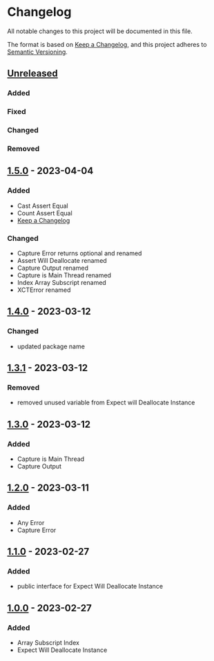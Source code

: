 # Changelog

All notable changes to this project will be documented in this file.

The format is based on [Keep a Changelog](https://keepachangelog.com/en/1.0.0/),
and this project adheres to [Semantic Versioning](https://semver.org/spec/v2.0.0.html).

## [Unreleased]

### Added
### Fixed
### Changed
### Removed

## [1.5.0] - 2023-04-04

### Added
- Cast Assert Equal
- Count Assert Equal
- [Keep a Changelog](https://keepachangelog.com/en/1.0.0/)

### Changed
- Capture Error returns optional and renamed
- Assert Will Deallocate renamed
- Capture Output renamed
- Capture is Main Thread renamed
- Index Array Subscript renamed
- XCTError renamed

## [1.4.0] - 2023-03-12

### Changed
- updated package name

## [1.3.1] - 2023-03-12

### Removed
- removed unused variable from Expect will Deallocate Instance

## [1.3.0] - 2023-03-12

### Added
- Capture is Main Thread
- Capture Output

## [1.2.0] - 2023-03-11

### Added
- Any Error
- Capture Error

## [1.1.0] - 2023-02-27

### Added
- public interface for Expect Will Deallocate Instance

## [1.0.0] - 2023-02-27

### Added
- Array Subscript Index
- Expect Will Deallocate Instance


[unreleased]: https://github.com/andybezaire/TDDKit/compare/v1.5.0...HEAD
[1.5.0]: https://github.com/andybezaire/TDDKit/compare/v1.4.0...v1.5.0
[1.4.0]: https://github.com/andybezaire/TDDKit/compare/v1.3.0...v1.4.0
[1.3.1]: https://github.com/andybezaire/TDDKit/compare/v1.3.0...v1.3.1
[1.3.0]: https://github.com/andybezaire/TDDKit/compare/v1.2.0...v1.3.0
[1.2.0]: https://github.com/andybezaire/TDDKit/compare/v1.1.0...v1.2.0
[1.1.0]: https://github.com/andybezaire/TDDKit/compare/v1.0.0...v1.1.0
[1.0.0]: https://github.com/andybezaire/TDDKit/releases/tag/v1.0.0
